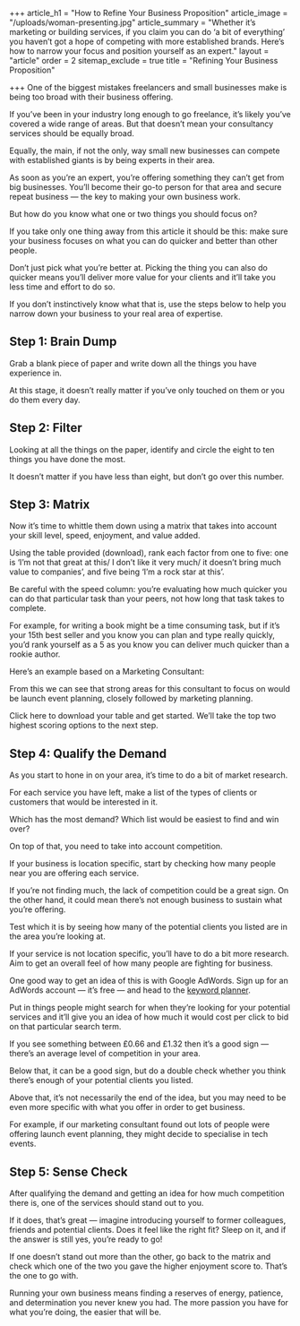 +++
article_h1 = "How to Refine Your Business Proposition"
article_image = "/uploads/woman-presenting.jpg"
article_summary = "Whether it’s marketing or building services, if you claim you can do ‘a bit of everything’ you haven’t got a hope of competing with more established brands. Here’s how to narrow your focus and position yourself as an expert."
layout = "article"
order = 2
sitemap_exclude = true
title = "Refining Your Business Proposition"

+++
One of the biggest mistakes freelancers and small businesses make is being too broad with their business offering. 

If you’ve been in your industry long enough to go freelance, it’s likely you’ve covered a wide range of areas. But that doesn’t mean your consultancy services should be equally broad. 

Equally, the main, if not the only, way small new businesses can compete with established giants is by being experts in their area.

As soon as you’re an expert, you’re offering something they can’t get from big businesses. You’ll become their go-to person for that area and secure repeat business — the key to making your own business work.

But how do you know what one or two things you should focus on? 

If you take only one thing away from this article it should be this: make sure your business focuses on what you can do quicker and better than other people. 

Don’t just pick what you’re better at. Picking the thing you can also do quicker means you’ll deliver more value for your clients and it’ll take you less time and effort to do so. 

If you don’t instinctively know what that is, use the steps below to help you narrow down your business to your real area of expertise.

## Step 1: Brain Dump 

Grab a blank piece of paper and write down all the things you have experience in. 

At this stage, it doesn’t really matter if you’ve only touched on them or you do them every day. 

## Step 2: Filter 

Looking at all the things on the paper, identify and circle the eight to ten things you have done the most. 

It doesn’t matter if you have less than eight, but don’t go over this number.

## Step 3: Matrix 

Now it’s time to whittle them down using a matrix that takes into account your skill level, speed, enjoyment, and value added. 

Using the table provided (download), rank each factor from one to five: one is ‘I’m not that great at this/ I don’t like it very much/ it doesn’t bring much value to companies’, and five being ‘I’m a rock star at this’. 

Be careful with the speed column: you’re evaluating how much quicker you can do that particular task than your peers, not how long that task takes to complete. 

For example, for writing a book might be a time consuming task, but if it’s your 15th best seller and you know you can plan and type really quickly, you’d rank yourself as a 5 as you know you can deliver much quicker than a rookie author. 

Here’s an example based on a Marketing Consultant:

From this we can see that strong areas for this consultant to focus on would be launch event planning, closely followed by marketing planning.

Click here to download your table and get started. We’ll take the top two highest scoring options to the next step.

## Step 4: Qualify the Demand 

As you start to hone in on your area, it’s time to do a bit of market research. 

For each service you have left, make a list of the types of clients or customers that would be interested in it. 

Which has the most demand? Which list would be easiest to find and win over? 

On top of that, you need to take into account competition. 

If your business is location specific, start by checking how many people near you are offering each service. 

If you’re not finding much, the lack of competition could be a great sign. On the other hand, it could mean there’s not enough business to sustain what you’re offering. 

Test which it is by seeing how many of the potential clients you listed are in the area you’re looking at. 

If your service is not location specific, you’ll have to do a bit more research. Aim to get an overall feel of how many people are fighting for business. 

One good way to get an idea of this is with Google AdWords. Sign up for an AdWords account — it’s free — and head to the [keyword planner](https://ads.google.com/intl/en_uk/home/tools/keyword-planner/). 

Put in things people might search for when they’re looking for your potential services and it’ll give you an idea of how much it would cost per click to bid on that particular search term. 

If you see something between £0.66 and £1.32 then it’s a good sign — there’s an average level of competition in your area. 

Below that, it can be a good sign, but do a double check whether you think there’s enough of your potential clients you listed. 

Above that, it’s not necessarily the end of the idea, but you may need to be even more specific with what you offer in order to get business. 

For example, if our marketing consultant found out lots of people were offering launch event planning, they might decide to specialise in tech events. 

## Step 5: Sense Check 

After qualifying the demand and getting an idea for how much competition there is, one of the services should stand out to you. 

If it does, that’s great — imagine introducing yourself to former colleagues, friends and potential clients. Does it feel like the right fit? Sleep on it, and if the answer is still yes, you’re ready to go!

If one doesn’t stand out more than the other, go back to the matrix and check which one of the two you gave the higher enjoyment score to. That’s the one to go with. 

Running your own business means finding a reserves of energy, patience, and determination you never knew you had. The more passion you have for what you’re doing, the easier that will be.